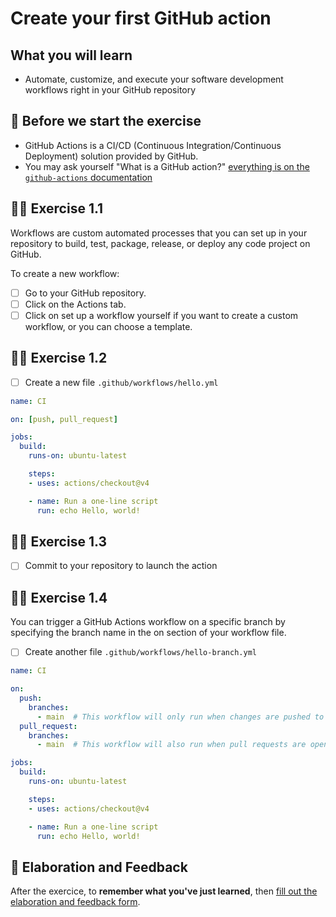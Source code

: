 # Create your first GitHub action

## What you will learn

- Automate, customize, and execute your software development workflows right in your GitHub repository

## 👾 Before we start the exercise

- GitHub Actions is a CI/CD (Continuous Integration/Continuous Deployment) solution provided by GitHub.
- You may ask yourself "What is a GitHub action?" [everything is on the `github-actions` documentation](https://help.github.com/en/articles/workflow-syntax-for-github-actions)

## 👨‍🚀 Exercise 1.1

Workflows are custom automated processes that you can set up in your repository to build, test, package, release, or deploy any code project on GitHub.

To create a new workflow:

- [ ] Go to your GitHub repository.
- [ ] Click on the Actions tab.
- [ ] Click on set up a workflow yourself if you want to create a custom workflow, or you can choose a template.

## 👨‍🚀 Exercise 1.2

- [ ] Create a new file `.github/workflows/hello.yml`

```yml
name: CI

on: [push, pull_request]

jobs:
  build:
    runs-on: ubuntu-latest

    steps:
    - uses: actions/checkout@v4

    - name: Run a one-line script
      run: echo Hello, world!
```

## 👨‍🚀 Exercise 1.3

- [ ] Commit to your repository to launch the action

## 👨‍🚀 Exercise 1.4

You can trigger a GitHub Actions workflow on a specific branch by specifying the branch name in the on section of your workflow file.

- [ ] Create another file `.github/workflows/hello-branch.yml`

```yml
name: CI

on:
  push:
    branches:
      - main  # This workflow will only run when changes are pushed to the 'main' branch
  pull_request:
    branches:
      - main  # This workflow will also run when pull requests are opened to the 'main' branch

jobs:
  build:
    runs-on: ubuntu-latest

    steps:
    - uses: actions/checkout@v4

    - name: Run a one-line script
      run: echo Hello, world!
```

## 🏅 Elaboration and Feedback

After the exercice, to **remember what you've just learned**, then [fill out the elaboration and feedback form](https://airtable.com/shrBuZqOJL5UeLLF1?prefill_Name=GitHub%20103&prefill_Exercice=01).
